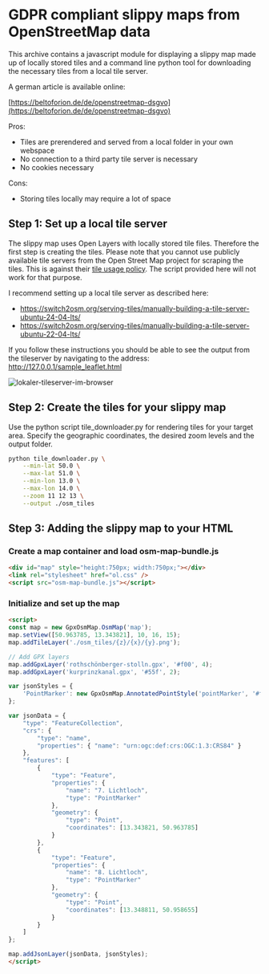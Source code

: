 # GDPR compliant slippy maps from OpenStreetMap data
This archive contains a javascript module for displaying a slippy map made up of locally stored tiles 
and a command line python tool for downloading the necessary tiles from a local tile server.

A german article is available online:

[https://beltoforion.de/de/openstreetmap-dsgvo](https://beltoforion.de/de/openstreetmap-dsgvo)

Pros:
- Tiles are prerendered and served from a local folder in your own webspace
- No connection to a third party tile server is necessary
- No cookies necessary

Cons:
- Storing tiles locally may require a lot of space

## Step 1: Set up a local tile server 
The slippy map uses Open Layers with locally stored tile files. Therefore the first step is creating 
the tiles. Please note that you cannot use publicly available tile servers from the Open Street Map project for 
scraping the tiles. This is against their [tile usage policy](https://operations.osmfoundation.org/policies/tiles/).
The script provided here will not work for that purpose.

I recommend setting up a local tile server as described here:
* https://switch2osm.org/serving-tiles/manually-building-a-tile-server-ubuntu-24-04-lts/
* https://switch2osm.org/serving-tiles/manually-building-a-tile-server-ubuntu-22-04-lts/

If you follow these instructions you should be able to see the output from the tileserver by navigating to the 
address: http://127.0.0.1/sample_leaflet.html

![lokaler-tileserver-im-browser](https://github.com/user-attachments/assets/3ad8e2b3-d12a-4c13-b257-666d382049cc)

## Step 2: Create the tiles for your slippy map

Use the python script tile_downloader.py for rendering tiles for your target area. Specify the geographic coordinates, the desired zoom levels and the output folder.

```bash
python tile_downloader.py \
    --min-lat 50.0 \
    --max-lat 51.0 \
    --min-lon 13.0 \
    --max-lon 14.0 \
    --zoom 11 12 13 \
    --output ./osm_tiles
```

## Step 3: Adding the slippy map to your HTML

### Create a map container and load osm-map-bundle.js

```html
<div id="map" style="height:750px; width:750px;"></div>
<link rel="stylesheet" href="ol.css" />
<script src="osm-map-bundle.js"></script>
```

### Initialize and set up the map

```html
<script>
const map = new GpxOsmMap.OsmMap('map');
map.setView([50.963785, 13.343821], 10, 16, 15);
map.addTileLayer('./osm_tiles/{z}/{x}/{y}.png');

// Add GPX layers
map.addGpxLayer('rothschönberger-stolln.gpx', '#f00', 4);
map.addGpxLayer('kurprinzkanal.gpx', '#55f', 2);

var jsonStyles = {
	'PointMarker': new GpxOsmMap.AnnotatedPointStyle('pointMarker', '#ff0')
};

var jsonData = {
	"type": "FeatureCollection",
	"crs": {
		"type": "name",
		"properties": { "name": "urn:ogc:def:crs:OGC:1.3:CRS84" }
	},
	"features": [
		{
			"type": "Feature",
			"properties": { 
				"name": "7. Lichtloch", 
				"type": "PointMarker" 
			},
			"geometry": {
				"type": "Point",
				"coordinates": [13.343821, 50.963785]
			}
		},
		{
			"type": "Feature",
			"properties": { 
				"name": "8. Lichtloch", 
				"type": "PointMarker" 
			},
			"geometry": {
				"type": "Point",
				"coordinates": [13.348811, 50.958655]
			}
		}
    ]
};

map.addJsonLayer(jsonData, jsonStyles);
</script>
```

